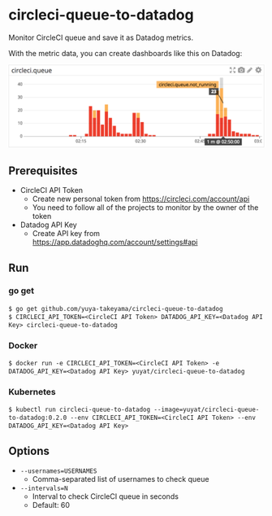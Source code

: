 # circleci-queue-to-datadog

Monitor CircleCI queue and save it as Datadog metrics.

With the metric data, you can create dashboards like this on Datadog:

![Datadog Dashboard](dashboard.png)

## Prerequisites

* CircleCI API Token
  * Create new personal token from https://circleci.com/account/api
  * You need to follow all of the projects to monitor by the owner of the token
* Datadog API Key
  * Create API key from https://app.datadoghq.com/account/settings#api

## Run

### go get

```
$ go get github.com/yuya-takeyama/circleci-queue-to-datadog
$ CIRCLECI_API_TOKEN=<CircleCI API Token> DATADOG_API_KEY=<Datadog API Key> circleci-queue-to-datadog
```

### Docker

```
$ docker run -e CIRCLECI_API_TOKEN=<CircleCI API Token> -e DATADOG_API_KEY=<Datadog API Key> yuyat/circleci-queue-to-datadog
```

### Kubernetes

```
$ kubectl run circleci-queue-to-datadog --image=yuyat/circleci-queue-to-datadog:0.2.0 --env CIRCLECI_API_TOKEN=<CircleCI API Token> --env DATADOG_API_KEY=<Datadog API Key>
```

## Options

* `--usernames=USERNAMES`
  * Comma-separated list of usernames to check queue
* `--intervals=N`
  * Interval to check CircleCI queue in seconds
  * Default: 60
